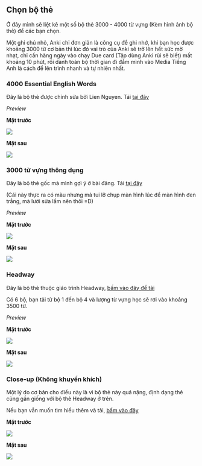 ## Chọn bộ thẻ

Ở đây mình sẽ liệt kê một số bộ thẻ 3000 - 4000 từ vựng (Kèm hình ảnh bộ thẻ) để các bạn chọn.

Một ghi chú nhỏ, Anki chỉ đơn giản là công cụ để ghi nhớ, khi bạn học được khoảng 3000 từ cơ bản thì lúc đó vai trò của Anki sẽ trở lên hết sức mờ nhạt, chỉ cần hàng ngày vào chạy Due card (Tập dùng Anki rùi sẽ biết) mất khoảng 10 phút, rồi dành toàn bộ thời gian đi đắm mình vào Media Tiếng Anh là cách để lên trình nhanh và tự nhiên nhất.

### 4000 Essential English Words
 
Đây là bộ thẻ được chỉnh sửa bởi Lien Nguyen. Tải [tại đây](https://onedrive.live.com/?authkey=%21AM24%2D%2Ddh7NTTsUM&id=B2A16982FC148F5C%2111425&cid=B2A16982FC148F5C)

_Preview_

**Mặt trước**

![](./assets/4k-front.png)

**Mặt sau**

![](./assets/4k-back.png)

### 3000 từ vựng thông dụng

Đây là bộ thẻ gốc mà mình gợi ý ở bài đăng. Tải [tại đây](https://ankivn.com/bo-the/ngoai-ngu/tieng-anh/3000-tu-vung-tieng-anh-thong-dung/)

(Cái này thực ra có màu nhưng mà tui lỡ chụp màn hình lúc để màn hình đen trắng, mà lười sửa lắm nên thôi =D)

_Preview_

**Mặt trước**

![](./assets/3k-front.png)

**Mặt sau**

![](./assets/3k-back.png)

### Headway

Đây là bộ thẻ thuộc giáo trình Headway, [bấm vào đây để tải](https://ankivn.com/bo-the/ngoai-ngu/tieng-anh/headway-5th-edition-word-list-a1-c1/)

Có 6 bộ, bạn tải từ bộ 1 đến bộ 4 và lượng từ vựng học sẽ rơi vào khoảng 3500 từ.  

_Preview_

**Mặt trước**

![](./assets/headway-2.png)

**Mặt sau**

![](./assets/headway-1.png)


### Close-up (Không khuyến khích)

Một lý do cơ bản cho điều này là vì bộ thẻ này quá nặng, định dạng thẻ cũng gần giống với bộ thẻ Headway ở trên.

Nếu bạn vẫn muốn tìm hiểu thêm và tải, [bấm vào đây](https://ankivn.com/bo-the/ngoai-ngu/tieng-anh/close-up-word-list-a1-a2-b1-b1-b2-c1-c2/)

**Mặt trước**

![](./assets/close-up-front.png)

**Mặt sau**

![](./assets/close-up.png)